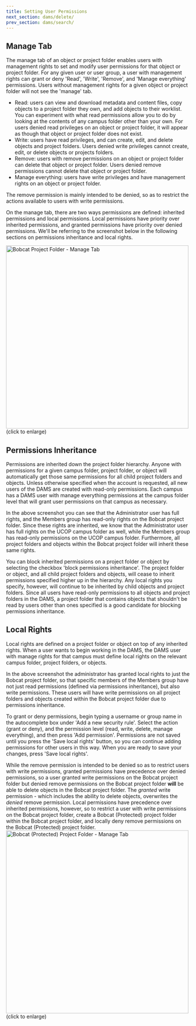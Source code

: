```yaml
---
title: Setting User Permissions
next_section: dams/delete/
prev_section: dams/search/
---
```


## Manage Tab

The manage tab of an object or project folder enables users with management rights to set and modify user permissions for that object or project folder. For any given user or user group, a user with management rights can grant or deny 'Read', 'Write', 'Remove', and 'Manage everything' permissions. Users without management rights for a given object or project folder will not see the 'manage' tab. 

- Read: users can view and download metadata and content files, copy objects to a project folder they own, and add objects to their worklist. You can experiment with what read permissions allow you to do by looking at the contents of any campus folder other than your own. For users denied read privileges on an object or project folder, it will appear as though that object or project folder does not exist. 
- Write: users have read privileges, and can create, edit, and delete objects and project folders. Users denied write privileges cannot create, edit, or delete objects or projects folders. 
- Remove: users with remove permissions on an object or project folder can delete that object or project folder. Users denied remove permissions cannot delete that object or project folder. 
- Manage everything: users have write privileges and have management rights on an object or project folder. 

<div class="note">The remove permission is mainly intended to be denied, so as to restrict the actions available to users with write permissions.</div>

On the manage tab, there are two ways permissions are defined: inherited permissions and local permissions. Local permissions have priority over inherited permissions, and granted permissions have priority over denied permissions. We'll be referring to the screenshot below in the following sections on permissions inheritance and local rights. 

<a class="img-popup" href="{{ site.url }}{{ site.baseurl }}/images/perms1.png">
  <img src="{{ site.url }}{{ site.baseurl }}/images/perms1-cropped.png" alt="Bobcat Project Folder - Manage Tab" style="width: 500px">
</a>
<br>(click to enlarge)

## Permissions Inheritance

Permissions are inherited down the project folder hierarchy. Anyone with permissions for a given campus folder, project folder, or object will automatically get those same permissions for all child project folders and objects. Unless otherwise specified when the account is requested, all new users of the DAMS are created with read-only permissions. Each campus has a DAMS user with manage everything permissions at the campus folder level that will grant user permissions on that campus as necessary. 

In the above screenshot you can see that the Administrator user has full rights, and the Members group has read-only rights on the Bobcat project folder. Since these rights are inherited, we know that the Administrator user has full rights on the UCOP campus folder as well, while the Members group has read-only permissions on the UCOP campus folder. Furthermore, all project folders and objects within the Bobcat project folder will inherit these same rights.

<div class="note">You can block inherited permissions on a project folder or object by selecting the checkbox 'block permissions inheritance'. The project folder or object, and all child project folders and objects, will cease to inherit permissions specified higher up in the hierarchy. Any local rights you specify, however, will continue to be inherited by child objects and project folders. Since all users have read-only permissions to all objects and project folders in the DAMS, a project folder that contains objects that shouldn't be read by users other than ones specified is a good candidate for blocking permissions inheritance.</div>

## Local Rights

Local rights are defined on a project folder or object on top of any inherited rights. When a user wants to begin working in the DAMS, the DAMS user with manage rights for that campus must define local rights on the relevant campus folder, project folders, or objects. 

In the above screenshot the administrator has granted local rights to just the Bobcat project folder, so that specific members of the Members group have not just read permissions (defined via permissions inheritance), but also write permissions. These users will have write permissions on all project folders and objects created within the Bobcat project folder due to permissions inheritance. 

To grant or deny permissions, begin typing a username or group name in the autocomplete box under 'Add a new security rule'. Select the action (grant or deny), and the permission level (read, write, delete, manage everything), and then press 'Add permission'. Permissions are not saved until you press the 'Save local rights' button, so you can continue adding permissions for other users in this way. When you are ready to save your changes, press 'Save local rights'.

<div class="note">While the remove permission is intended to be denied so as to restrict users with write permissions, granted permissions have precedence over denied permissions, so a user granted write permissions on the Bobcat project folder but denied remove permissions on the Bobcat project folder <b>will</b> be able to delete objects in the Bobcat project folder. The <i>granted</i> write permission - which includes the ability to delete objects, overwrites the <i>denied</i> remove permission. Local permissions have precedence over inherited permissions, however, so to restrict a user with write permissions on the Bobcat project folder, create a Bobcat (Protected) project folder within the Bobcat project folder, and locally deny remove permissions on the Bobcat (Protected) project folder.</div>

<a class="img-popup" href="{{ site.url }}{{ site.baseurl }}/images/perms2.png">
  <img src="{{ site.url }}{{ site.baseurl }}/images/perms2.png" alt="Bobcat (Protected) Project Folder - Manage Tab" style="width: 500px">
</a>
<br>(click to enlarge)
